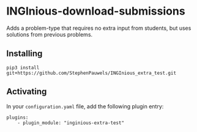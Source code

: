 # INGInious-download-submissions

Adds a problem-type that requires no extra input from students, but uses solutions from previous problems.

## Installing

    pip3 install git+https://github.com/StephenPauwels/INGInious_extra_test.git

## Activating

In your ``configuration.yaml`` file, add the following plugin entry:

    plugins:
        - plugin_module: "inginious-extra-test"
